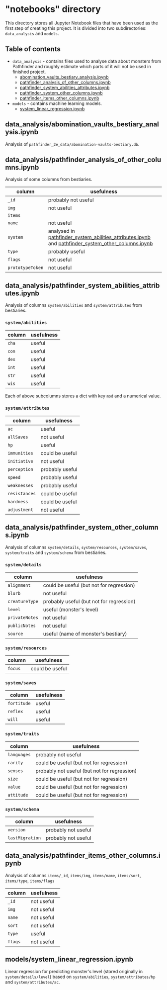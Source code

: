 # "notebooks" directory
This directory stores all Jupyter Notebook files that have been used as the first step of creating this project. It is 
divided into two subdirectories: `data_analysis` and `models`.

## Table of contents
* `data_analysis` - contains files used to analyse data about monsters from Pathfinder and roughly estimate which parts 
of it will not be used in finished project. 
  * [abomination_vaults_bestiary_analysis.ipynb](#data_analysisabomination_vaults_bestiary_analysisipynb)
  * [pathfinder_analysis_of_other_columns.ipynb](#data_analysispathfinder_analysis_of_other_columnsipynb)
  * [pathfinder_system_abilities_attributes.ipynb](#data_analysispathfinder_system_abilities_attributesipynb)
  * [pathfinder_system_other_columns.ipynb](#data_analysispathfinder_system_other_columnsipynb)
  * [pathfinder_items_other_columns.ipynb](#data_analysispathfinder_items_other_columnsipynb)
* `models` - contains machine learning models.
  * [system_linear_regression.ipynb](#modelssystem_linear_regressionipynb)


## data_analysis/abomination_vaults_bestiary_analysis.ipynb
Analysis of `pathfinder_2e_data/abomination-vaults-bestiary.db`.

## data_analysis/pathfinder_analysis_of_other_columns.ipynb
Analysis of some columns from bestiaries.

| column           | usefulness                                                                                                                                                                                                            |
|------------------|-----------------------------------------------------------------------------------------------------------------------------------------------------------------------------------------------------------------------|
| `_id`            | probably not useful                                                                                                                                                                                                   |
| `img`            | not useful                                                                                                                                                                                                            |
| `items`          |                                                                                                                                                                                                                       |
| `name`           | not useful                                                                                                                                                                                                            |
| `system`         | analysed in [pathfinder_system_abilities_attributes.ipynb](#data_analysispathfinder_system_abilities_attributesipynb) and [pathfinder_system_other_columns.ipynb](#data_analysispathfinder_system_other_columnsipynb) |
| `type`           | probably useful                                                                                                                                                                                                       |
| `flags`          | not useful                                                                                                                                                                                                            |
| `prototypeToken` | not useful                                                                                                                                                                                                            |


## data_analysis/pathfinder_system_abilities_attributes.ipynb
Analysis of columns `system/abilities` and `system/attributes` from bestiaries.

### `system/abilities`
| column | usefulness |
|--------|------------|
| `cha`  | useful     |
| `con`  | useful     |
| `dex`  | useful     |
| `int`  | useful     |
| `str`  | useful     |
| `wis`  | useful     |


Each of above subcolumns stores a dict with key `mod` and a numerical value. 

### `system/attributes`

| column        | usefulness      |
|---------------|-----------------|
| `ac`          | useful          |
| `allSaves`    | not useful      |
| `hp`          | useful          |
| `immunities`  | could be useful |
| `initiative`  | not useful      |
| `perception`  | probably useful |
| `speed`       | probably useful |
| `weaknesses`  | probably useful |
| `resistances` | could be useful |
| `hardness`    | could be useful |
| `adjustment`  | not useful      |


## data_analysis/pathfinder_system_other_columns.ipynb
Analysis of columns `system/details`, `system/resources`, `system/saves`, `system/traits` and `system/schema` from bestiaries.

### `system/details`
| column         | usefulness                               |
|----------------|------------------------------------------|
| `alignment`    | could be useful (but not for regression) |
| `blurb`        | not useful                               |
| `creatureType` | probably useful (but not for regression) |
| `level`        | useful (monster's level)      |
| `privateNotes` | not useful                               |
| `publicNotes`  | not useful                               |
| `source`       | useful (name of monster's bestiary)      |

### `system/resources`
| column  | usefulness      |
|---------|-----------------|
| `focus` | could be useful |

### `system/saves`
| column      | usefulness |
|-------------|------------|
| `fortitude` | useful     |
| `reflex`    | useful     |
| `will`      | useful     |

### `system/traits`
| column      | usefulness                                   |
|-------------|----------------------------------------------|
| `languages` | probably not useful                          |
| `rarity`    | could be useful (but not for regression)     |
| `senses`    | probably not useful (but not for regression) |
| `size`      | could be useful (but not for regression)     |
| `value`     | could be useful (but not for regression)     |
| `attitude`  | could be useful (but not for regression)     |

### `system/schema`
| column          | usefulness          |
|-----------------|---------------------|
| `version`       | probably not useful |
| `lastMigration` | probably not useful |

## data_analysis/pathfinder_items_other_columns.ipynb
Analysis of columns `items/_id`, `items/img`, `items/name`, `items/sort`, `items/type`, `items/flags`


| column  | usefulness |
|---------|------------|
| `_id`   | not useful |
| `img`   | not useful |
| `name`  | not useful |
| `sort`  | not useful |
| `type`  | useful     |
| `flags` | not useful |




## models/system_linear_regression.ipynb
Linear regression for predicting monster's level (stored originally in `system/details/level`) based on 
`system/abilities`, `system/attributes/hp` and `system/attributes/ac`.

